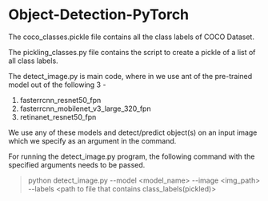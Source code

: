 # Object-Detection-PyTorch

The coco_classes.pickle file contains all the class labels of COCO Dataset.

The pickling_classes.py file contains the script to create a pickle of a list of all class labels.

The detect_image.py is main code, where in we use ant of the pre-trained model out of the following 3 - 
1. fasterrcnn_resnet50_fpn
2. fasterrcnn_mobilenet_v3_large_320_fpn
3. retinanet_resnet50_fpn

We use any of these models and detect/predict object(s) on an input image which we specify as an argument in the command.

For running the detect_image.py program, the following command with the specified arguments needs to be passed.
 
 >python detect_image.py --model <model_name>  --image <img_path> --labels <path to file that  contains class_labels(pickled)>
